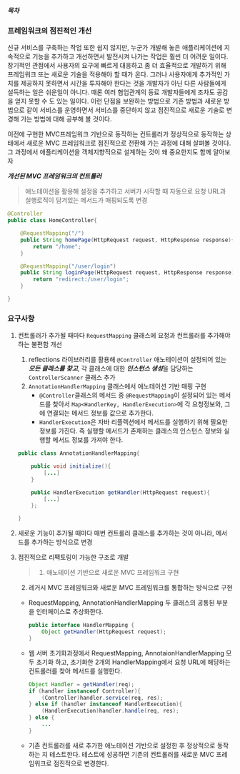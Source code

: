 ***목차***

### 프레임워크의 점진적인 개선


신규 서비스를 구축하는 작업 또한 쉽지 않지만, 누군가 개발해 놓은 애플리케이션에 지속적으로 기능을 추가하고 개선하면서 발전시켜 나가는 작업은 훨씬 더 어려운 일이다. 장기적인 관점에서 사용자의 요구에 빠르게 대응하고 좀 더 효율적으로 개발하기 위해 프레임워크 또는 새로운 기술을 적용해야 할 때가 온다. 그러나 사용자에게 추가적인 가치를 제공하지 못하면서 시간을 투자해야 한다는 것을 개발자가 아닌 다른 사람들에게 설득하는 일은 쉬운일이 아니다. 때론 여러 협업관계의 동료 개발자들에게 조차도 공감을 얻지 못할 수 도 있는 일이다. 이런 단점을 보완하는 방법으로 기존 방법과 새로운 방법으로 같이 서비스를 운영하면서 서비스를 중단하지 않고 점진적으로 새로운 기술로 변경해 가는 방법에 대해 공부해 볼 것이다.

이전에 구현한 MVC프레임워크 기반으로 동작하는 컨트롤러가 정상적으로 동작하는 상태에서 새로운 MVC 프레임워크로 점진적으로 전환해 가는 과정에 대해 살펴볼 것이다. 그 과정에서 애플리케이션을 객체지향적으로 설계하는 것이 왜 중요한지도 함께 알아보자

***개선된 MVC 프레임워크의 컨트롤러***

> 애노테이션을 활용해 설정을 추가하고 서버가 시작할 때 자동으로 요청 URL과 실행로직이 담겨있는 메서드가 매핑되도록 변경

```java
@Controller
public class HomeController{

	@RequestMapping("/")
	public String homePage(HttpRequest request, HttpResponse response){
		return "/home";
	}

	@RequestMapping("/user/login")
	public String loginPage(HttpRequest request, HttpResponse response){
		return "redirect:/user/login";
	}

}
```

### 요구사항

1. 컨트롤러가 추가될 때마다 `RequestMapping` 클래스에 요청과 컨트롤러를 추가해야 하는 불편함 개선
    1. reflections 라이브러리를 활용해 `@Controller` 애노테이션이 설정되어 있는 ***모든 클래스를 찾고***, 각 클래스에 대한 ***인스턴스 생성***을 담당하는 `ControllerScanner` 클래스 추가
    2. `AnnotationHandlerMapping` 클래스에서 애노테이션 기반 매핑 구현
        - `@Controller`클래스의 메서드 중 `@RequestMapping`이 설정되어 있는 메서드를 찾아서 `Map<HandlerKey, HandlerExecution>`에 각 요청정보와, 그에 연결되는 메서드 정보를 값으로 추가한다.
        - `HandlerExecution`은 자바 리플렉션에서 메서드를 실행하기 위해 필요한 정보를 가진다. 즉 실행할 메서드가 존재하는 클래스의 인스턴스 정보와 실행할 메서드 정보를 가져야 한다.

    ```java
    public class AnnotationHandlerMapping{

    	public void initialize(){
    		[...]
    	}

    	public HandlerExecution getHandler(HttpRequest request){
    		[...]	
    	};

    }
    ```

2. 새로운 기능이 추가될 때마다 매번 컨트롤러 클래스를 추가하는 것이 아니라, 메서드를 추가하는 방식으로 변경
3. 점진적으로 리팩토링이 가능한 구조로 개발

   > 1. 애노테이션 기반으로 새로운 MVC 프레임워크 구현
    2. 레거시 MVC 프레임워크와 새로운 MVC 프레임워크를 통합하는 방식으로 구현

    - RequestMapping, AnnotationHandlerMapping 두 클래스의 공통된 부분을 인터페이스로 추상화한다.

        ```java
        public interface HandlerMapping {
        	Object getHandler(HttpRequest request);
        }
        ```

    - 웹 서버 초기화과정에서 RequestMapping, AnnotaionHandlerMapping 모두 초기화 하고, 초기화한 2개의 HandlerMapping에서 요청 URL에 해당하는 컨트롤러를 찾아 메서드를 실행한다.

        ```java
        Object Handler = getHandler(req);
        if (handler instanceof Controller){
        	(Controller)handler.service(req, res);
        } else if (handler instanceof HandlerExecution){
        	(HandlerExecution)handler.handle(req, res);
        } else {
        	...
        }
        ```

    - 기존 컨트롤러를 새로 추가한 애노테이션 기반으로 설정한 후 정상적으로 동작하는 지 테스트한다. 테스트에 성공하면 기존의 컨트롤러를 새로운 MVC 프레임워크로 점진적으로 변경한다.